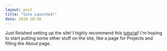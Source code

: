 ```yaml
---
layout: post
title: "Site Launched!"
date: 2018-10-20
---
```


Just finished setting up the site! I highly recommend this [tutorial](http://jmcglone.com/guides/github-pages/)! I'm hoping to start putting some other stuff on the site, like a page for Projects and filling the About page. 
